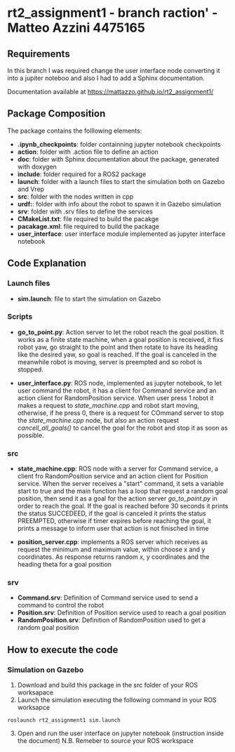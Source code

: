 # rt2_assignment1 - branch raction' - Matteo Azzini 4475165

## Requirements
In this branch I was required change the user interface node converting it into a jupiter noteboo and also I had to add a Sphinx documentation.

Documentation available at https://mattazzo.github.io/rt2_assignment1/

## Package Composition
The package contains the folllowing elements:</br>
- **.ipynb_checkpoints**: folder containning jupyter notebook checkpoints</br>
- **action**: folder with .action file to define an action</br>
- **doc**: folder with Sphinx documentation about the package, generated with doxygen </br>
- **include**: folder required for a ROS2 package </br>
- **launch**: folder with a launch files to start the simulation both on Gazebo and Vrep</br>
- **src**: folder with the nodes written in cpp </br>
- **urdf:**: folder with info about the robot to spawn it in Gazebo simulation 
- **srv**: folder with .srv files to define the services</br>
- **CMakeList.txt**: file required to build the pacakge</br>
- **pacakage.xml**: file required to build the package</br>
- **user_interface**: user interface module implemented as jupyter interface notebook</br>

## Code Explanation

### Launch files
- **sim.launch**: file to start the simulation on Gazebo 

### Scripts
- **go_to_point.py**: Action server to let the robot reach the goal position. It works as a finite state machine, when a goal position is received, it fixs robot yaw, go straight to the point and then rotate to have its heading like the desired yaw, so goal is reached. If the goal is canceled in the meanwhile robot is moving, server is preempted and so robot is stopped. 

- **user_interface.py**: ROS node, implemented as jupyter notebook, to let user command the robot, it has a client for Command service and an action client for RandomPosition service. When user press 1 robot it makes a request to *state_machine.cpp* and robot start moving, otherwise, if he press 0, there is a request for COmmand server to stop the *state_machine.cpp* node, but also an action request *cancell_all_goals()* to cancel the goal for the robot and stop it as soon as possible.  

### src
- **state_machine.cpp**: ROS node with a server for Command service, a client fro RandomPosition service and an action client for Position service. When the server receives a "start" command, it sets a variable start to true and the main function has a loop that request a random goal position, then send it as a goal for the action server *go_to_point.py* in order to reach the goal. If the goal is reached before 30 seconds it prints the status SUCCEDEED, if the goal is canceled it prints the status PREEMPTED, otherwise if timer expires before reaching the goal, it prints a message to inform user that action is not finisched in time

- **position_server.cpp**: implements a ROS server which receives as request the minimum and maximum value, within choose x and y coordinates. As response returns random x, y coordinates and the heading theta for a goal position

### srv
- **Command.srv**: Definition of Command service used to send a command to control the robot  </br>
- **Position.srv**: Definition of Position service used to reach a goal position</br>
- **RandomPosition.srv**: Definition of RandomPosition used to get a random goal position</br>

## How to execute the code
### Simulation on Gazebo 
1. Download and build this package in the src folder of your ROS worksapace
2. Launch the simulation executing the following command in your ROS worksapce
```
roslaunch rt2_assignment1 sim.launch
```
3. Open and run the user interface on jupyter notebook (instruction inside the document)
N.B. Remeber to source your ROS workspace 

